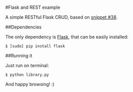 #Flask and REST example

A simple RESTful Flask CRUD, based on [snippet #38](http://flask.pocoo.org/snippets/38/).

##Dependencies

The only dependency is [Flask](http://flask.pocoo.org), that can be easily installed:

    $ [sudo] pip install flask

##Running it

Just run on terminal:

    $ python library.py

And happy browsing! :)
